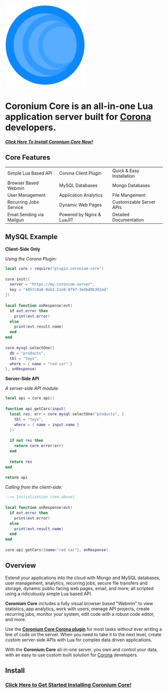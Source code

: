 # ![logo](imgs/logo256.png)

# __Coronium Core__ is an all-in-one Lua application server built for [Corona](https://coronalabs.com/) developers.

<h5><i class="fas fa-cloud-upload-alt"></i> <a href="https://develephant.github.io/coronium-core-docs/server/installation/digitalocean/">Click Here To Install Coronium Core Now!</a></h5>

## Core Features

<table>
<tr>
<td><i class="fas fa-magic"></i> Simple Lua Based API</td>
<td><i class="fas fa-plug"></i> Corona Client Plugin</td>
<td><i class="fas fa-child"></i> Quick & Easy Installation</td>
</tr>
<tr>
<td><i class="fas fa-desktop"></i> Browser Based Webmin</td>
<td><i class="fas fa-database"></i> MySQL Databases</td>
<td><i class="fas fa-leaf"></i> Mongo Databases</td>
</tr>
<tr>
<td><i class="fas fa-users"></i> User Management</td>
<td><i class="fas fa-chart-pie"></i> Application Analytics</td>
<td><i class="fas fa-images"></i> File Mangement</td>

</tr>
<tr>

<td><i class="fas fa-cogs"></i> Recurring Jobs Service</td>
<td><i class="far fa-file-code"></i> Dynamic Web Pages</td>
<td><i class="fas fa-code"></i> Customizable Server APIs</td>
</tr>
<tr>
<td><i class="fas fa-envelope"></i> Email Sending via Mailgun</td>
<td><i class="fas fa-rocket"></i> Powered by Nginx & LuaJIT</td>
<td><i class="fas fa-book"></i> Detailed Documentation</td>
</tr>
</table>

## MySQL Example

__Client-Side Only__

_Using the Corona Plugin:_

```lua
local core = require("plugin.coronium-core")

core.init({
  server = "https://my.coronium.server",
  key = "4057c8a8-0ab2-11e8-8f97-3edbd9b391ed"
})

local function onResponse(evt)
  if evt.error then
    print(evt.error)
  else
    print(evt.result.name)
  end
end

core.mysql.selectOne({
  db = "products",
  tbl = "toys",
  where = { name = "red car" }
}, onResponse)
```

__Server-Side API__

_A server-side API module:_

```lua
local api = core.api()

function api.getCars(input)
  local res, err = core.mysql.selectOne("products", {
    tbl = "toys",
    where = { name = input.name }
  })

  if not res then
    return core.error(err)
  end

  return res
end

return api
```

_Calling from the client-side:_

```lua
--== Initialization (see above)

local function onResponse(evt)
  if evt.error then
    print(evt.error)
  else
    print(evt.result.name)
  end
end

core.api.getCars({name="red car"}, onResponse)
```

## Overview

Extend your applications into the cloud with Mongo and MySQL databases, user management, analytics, recurring jobs, secure file transfers and storage, dynamic public facing web pages, email, and more; all scripted using a ridiculously simple Lua based API.

__Coronium Core__ includes a fully visual browser based "Webmin" to view statistics, app analytics, work with users, manage API projects, create recurring jobs, monitor your system, edit code with a robust code editor, and more.

Use the __[Coronium Core Corona plugin](https://marketplace.coronalabs.com/plugin/coronium-core)__ for most tasks without ever writing a line of code on the server. When you need to take it to the next level, create custom server-side APIs with Lua for complex data driven applications.

With the __Coronium Core__ all-in-one server, you own and control your data, with an easy to use custom built solution for [Corona](https://coronalabs.com) developers.

## Install

<h3><i class="fas fa-cloud-upload-alt"></i> <a href="https://develephant.github.io/coronium-core-docs/server/installation/digitalocean/">Click Here to Get Started Installing Coronium Core!</a></h3>
